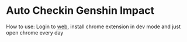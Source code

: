 # Auto Checkin Genshin Impact
How to use: Login to [web](https://webstatic-sea.mihoyo.com/ys/event/signin-sea/index.html?act_id=e202102251931481), install chrome extension in dev mode and just open chrome every day
